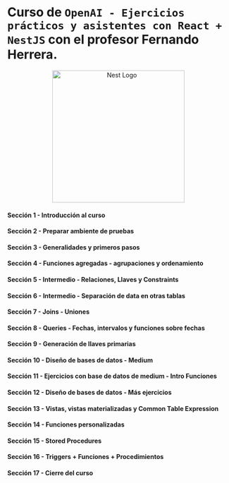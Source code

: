 # Curso de `OpenAI - Ejercicios prácticos y asistentes con React + NestJS` con el profesor Fernando Herrera.

<p align="center">
  <a href="http://nestjs.com/" target="blank"><img src="https://www.postgresql.org/media/img/about/press/elephant.png" width="300" alt="Nest Logo" /></a>
</p>

#### Sección 1 - Introducción al curso

#### Sección 2 - Preparar ambiente de pruebas

#### Sección 3 - Generalidades y primeros pasos

#### Sección 4 - Funciones agregadas - agrupaciones y ordenamiento

#### Sección 5 - Intermedio - Relaciones, Llaves y Constraints

#### Sección 6 - Intermedio - Separación de data en otras tablas

#### Sección 7 - Joins - Uniones

#### Sección 8 - Queries - Fechas, intervalos y funciones sobre fechas

#### Sección 9 - Generación de llaves primarias

#### Sección 10 - Diseño de bases de datos - Medium

#### Sección 11 - Ejercicios con base de datos de medium - Intro Funciones

#### Sección 12 - Diseño de bases de datos - Más ejercicios

#### Sección 13 - Vistas, vistas materializadas y Common Table Expression

#### Sección 14 - Funciones personalizadas

#### Sección 15 - Stored Procedures

#### Sección 16 - Triggers + Funciones + Procedimientos

#### Sección 17 - Cierre del curso
